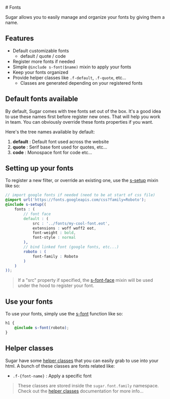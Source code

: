 # Fonts

Sugar allows you to easily manage and organize your fonts by giving them a name.

## Features

- Default customizable fonts
	- default / quote / code
- Register more fonts if needed
- Simple ```@include s-font($name)``` mixin to apply your fonts
- Keep your fonts organized
- Provide helper classes like ```.f-default```, ```.f-quote```, etc...
	- Classes are generated depending on your registered fonts

## Default fonts available

By default, Sugar comes with tree fonts set out of the box. It's a good idea to use these names first before register new ones. That will help you work in team. You can obviously override these fonts properties if you want.

Here's the tree names available by default:

1. **default** : Default font used across the website
2. **quote** : Serif base font used for quotes, etc...
3. **code** : Monospace font for code etc...

## Setting up your fonts

To register a new filter, or override an existing one, use the [s-setup](../src/sass/core/mixins/_s-setup.md) mixin like so:

```scss
// import google fonts if needed (need to be at start of css file)
@import url('https://fonts.googleapis.com/css?family=Roboto');
@include s-setup((
	fonts : (
		// font face
		default : (
			src : '../fonts/my-cool-font.eot',
			extensions : woff woff2 eot,
			font-weight : bold,
			font-style : normal
		),
		// bind linked font (google fonts, etc...)
		roboto : (
			font-family : Roboto
		)
	)
));
```

> If a "src" property if specified, the [s-font-face](../src/sass/core/mixins/_s-font-face.md) mixin will be used under the hood to register your font.

## Use your fonts

To use your fonts, simply use the [s-font](../src/sass/core/functions/_s-font.md) function like so:

```scss
h1 {
	@include s-font(roboto);
}
```

## Helper classes

Sugar have some [helper classes](helper-classes.md) that you can easily grab to use into your html. A bunch of these classes are fonts related like:

- ```.f-{font-name}``` : Apply a specific font

> These classes are stored inside the ```sugar.font.family``` namespace. Check out the [helper classes](helper-classes.md) documentation for more info...
